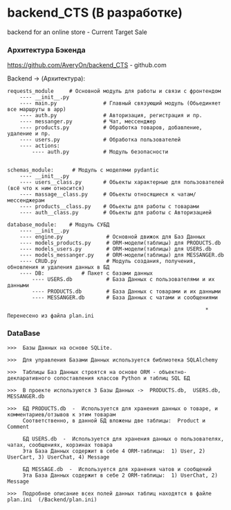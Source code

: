 # backend_CTS (В разработке)
backend for an online store - Current Target Sale

### Архитектура Бэкенда

https://github.com/AveryOn/backend_CTS  -  github.com

Backend -> (Архитектура):

    requests_module     # Основной модуль для работы и связи с фронтендом
        ---- __init__.py
        ---- main.py               # Главный связующий модуль (Обьединяет все маршруты в app)
        ---- auth.py               # Авторизация, регистрация и пр.
        ---- messanger.py          # Чат, мессенджер
        ---- products.py           # Обработка товаров, добавление, удаление и пр.
        ---- users.py              # Обработка пользователей
        ---- actions:
            ---- auth.py           # Модуль безопасности


    schemas_module:      # Модуль с моделями pydantic
        ---- __init__.py
        ---- users__class.py       # Обьекты характерные для пользователей (всё что к ним относится)
        ---- massage__class.py     # Обьекты относящиеся к чатам/мессенджерам
        ---- products__class.py    # Обьекты для работы с товарами
        ---- auth__class.py        # Обьекты для работы с Авторизацией

    database_module:    # Модуль СУБД
        ---- __init__.py    
        ---- engine.py              # Основной движок для Баз Данных
        ---- models_products.py     # ORM-модели(таблицы) для PRODUCTS.db
        ---- models_users.py        # ORM-модели(таблицы) для USERS.db
        ---- models_messanger.py    # ORM-модели(таблицы) для MESSANGER.db
        ---- CRUD.py                # Модуль создания, получения, обновления и удаления данных в БД
        ---- DB:            # Пакет с базами данных
            ---- USERS.db           # База Данных с пользователями и их данными
            ---- PRODUCTS.db        # База Данных с товарами и их данными
            ---- MESSANGER.db       # База Данных с чатами и сообщениями

                                                                    * Перенесено из файла plan.ini


### DataBase

    >>>  Базы Данных на основе SQLite.

    >>>  Для управления Базами Данных используется библиотека SQLAlchemy

    >>>  Таблицы Баз Данных строятся на основе ORM - объектно-декларативного сопоставления классов Python и таблиц SQL БД

    >>>  В проекте используются 3 Базы Данных ->  PRODUCTS.db,  USERS.db, MESSANGER.db

    >>>  БД PRODUCTS.db  -  Используется для хранения данных о товаре, и комментариев/отзывов к этим товарам
         Соответственно, в данной БД вложены две таблицы:  Product и Comment

         БД USERS.db  -  Используется для хранения данных о пользователях, чатах, сообщениях, корзинах товара
         Эта База Данных содержит в себе 4 ORM-таблицы:  1) User, 2) UserCart, 3) UserChat, 4) Message

         БД MESSAGE.db  -  Используется для хранения чатов и сообщений
         Эта База Данных содержит в себе 2 ORM-таблицы:  1) UserChat, 2) Message

    >>>  Подробное описание всех полей данных таблиц находятся в файле plan.ini  (/Backend/plan.ini)


